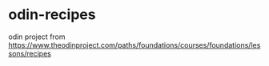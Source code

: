 # odin-recipes
odin project from https://www.theodinproject.com/paths/foundations/courses/foundations/lessons/recipes
